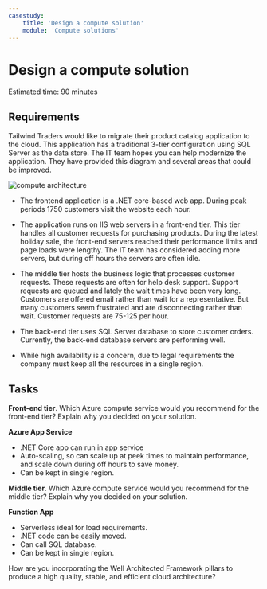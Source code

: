 ```yaml
---
casestudy:
    title: 'Design a compute solution'
    module: 'Compute solutions'
---
```


# Design a compute solution

Estimated time: 90 minutes

## Requirements

Tailwind Traders would like to migrate their product catalog application to the cloud. This application has a traditional 3-tier configuration using SQL Server as the data store. The IT team hopes you can help modernize the application. They have provided this diagram and several areas that could be improved. 

![compute architecture](media/compute.png)

* The frontend application is a .NET core-based web app. During peak periods 1750 customers visit the website each hour. 

* The application runs on IIS web servers in a front-end tier. This tier handles all customer requests for purchasing products. During the latest holiday sale, the front-end servers reached their performance limits and page loads were lengthy. The IT team has considered adding more servers, but during off hours the servers are often idle.

* The middle tier hosts the business logic that processes customer requests. These requests are often for help desk support. Support requests are queued and lately the wait times have been very long. Customers are offered email rather than wait for a representative. But many customers seem frustrated and are disconnecting rather than wait. Customer requests are 75-125 per hour. 

* The back-end tier uses SQL Server database to store customer orders. Currently, the back-end database servers are performing well.

* While high availability is a concern, due to legal requirements the company must keep all the resources in a single region.

## Tasks

**Front-end tier**. Which Azure compute service would you recommend for the front-end tier? Explain why you decided on your solution. 

**Azure App Service**
* .NET Core app can run in app service
* Auto-scaling, so can scale up at peek times to maintain performance, and scale down during off hours to save money.
* Can be kept in single region.

**Middle tier**. Which Azure compute service would you recommend for the middle tier? Explain why you decided on your solution. 

**Function App**
* Serverless ideal for load requirements.
* .NET code can be easily moved.
* Can call SQL database.
* Can be kept in single region.

How are you incorporating the Well Architected Framework pillars to produce a high quality, stable, and efficient cloud architecture?
